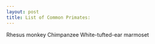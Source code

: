 ```yaml
---
layout: post
title: List of Common Primates:
---
```


Rhesus monkey
Chimpanzee
White-tufted-ear marmoset
